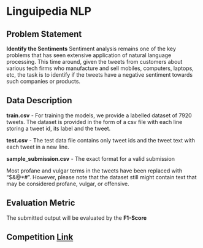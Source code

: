 # Linguipedia NLP

## Problem Statement

**Identify the Sentiments**
Sentiment analysis remains one of the key problems that has seen extensive application of natural language processing. This time around, given the tweets from customers about various tech firms who manufacture and sell mobiles, computers, laptops, etc, the task is to identify if the tweets have a negative sentiment towards such companies or products.

## Data Description
**train.csv** - For training the models, we provide a labelled dataset of 7920 tweets. The dataset is provided in the form of a csv file with each line storing a tweet id, its label and the tweet.

**test.csv** - The test data file contains only tweet ids and the tweet text with each tweet in a new line.

**sample_submission.csv** - The exact format for a valid submission

Most profane and vulgar terms in the tweets have been replaced with “$&@*#”. However, please note that the dataset still might contain text that may be considered profane, vulgar, or offensive.

## Evaluation Metric
The submitted output will be evaluated by the **F1-Score**

## Competition [Link](https://datahack.analyticsvidhya.com/contest/linguipedia-codefest-natural-language-processing-1/)
